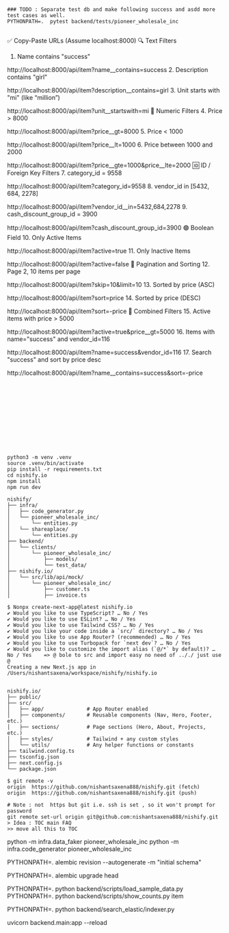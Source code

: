 ```


### TODO : Separate test db and make following success and asdd more test cases as well. 
PYTHONPATH=.  pytest backend/tests/pioneer_wholesale_inc


```
✅ Copy-Paste URLs (Assume localhost:8000)
🔍 Text Filters
1. Name contains "success"

http://localhost:8000/api/item?name__contains=success
2. Description contains "girl"

http://localhost:8000/api/item?description__contains=girl
3. Unit starts with "mi" (like “million”)

http://localhost:8000/api/item?unit__startswith=mi
🔢 Numeric Filters
4. Price > 8000

http://localhost:8000/api/item?price__gt=8000
5. Price < 1000

http://localhost:8000/api/item?price__lt=1000
6. Price between 1000 and 2000

http://localhost:8000/api/item?price__gte=1000&price__lte=2000
🆔 ID / Foreign Key Filters
7. category_id = 9558

http://localhost:8000/api/item?category_id=9558
8. vendor_id in [5432, 684, 2278]

http://localhost:8000/api/item?vendor_id__in=5432,684,2278
9. cash_discount_group_id = 3900

http://localhost:8000/api/item?cash_discount_group_id=3900
🟢 Boolean Field
10. Only Active Items

http://localhost:8000/api/item?active=true
11. Only Inactive Items

http://localhost:8000/api/item?active=false
📄 Pagination and Sorting
12. Page 2, 10 items per page

http://localhost:8000/api/item?skip=10&limit=10
13. Sorted by price (ASC)

http://localhost:8000/api/item?sort=price
14. Sorted by price (DESC)

http://localhost:8000/api/item?sort=-price
🎯 Combined Filters
15. Active items with price > 5000

http://localhost:8000/api/item?active=true&price__gt=5000
16. Items with name="success" and vendor_id=116

http://localhost:8000/api/item?name=success&vendor_id=116
17. Search "success" and sort by price desc

http://localhost:8000/api/item?name__contains=success&sort=-price

```












python3 -m venv .venv 
source .venv/bin/activate 
pip install -r requirements.txt 
cd nishify.io 
npm install 
npm run dev 

nishify/
├── infra/
│   ├── code_generator.py
│   └── pioneer_wholesale_inc/
│       └── entities.py
│   └── shareaplace/
│       └── entities.py
├── backend/
│   └── clients/
│       └── pioneer_wholesale_inc/
│           ├── models/
│           └── test_data/
├── nishify.io/
│   └── src/lib/api/mock/
│       └── pioneer_wholesale_inc/
│           ├── customer.ts
│           ├── invoice.ts

```


```
$ Nonpx create-next-app@latest nishify.io 
✔ Would you like to use TypeScript? … No / Yes
✔ Would you like to use ESLint? … No / Yes
✔ Would you like to use Tailwind CSS? … No / Yes
✔ Would you like your code inside a `src/` directory? … No / Yes
✔ Would you like to use App Router? (recommended) … No / Yes
✔ Would you like to use Turbopack for `next dev`? … No / Yes
✔ Would you like to customize the import alias (`@/*` by default)? … No / Yes    => @ bole to src and import easy no need of .././ just use @
Creating a new Next.js app in /Users/nishantsaxena/workspace/nishify/nishify.io


nishify.io/
├── public/
├── src/
│   ├── app/              # App Router enabled
│   ├── components/       # Reusable components (Nav, Hero, Footer, etc.)
│   ├── sections/         # Page sections (Hero, About, Projects, etc.)
│   ├── styles/           # Tailwind + any custom styles
│   └── utils/            # Any helper functions or constants
├── tailwind.config.ts
├── tsconfig.json
├── next.config.js
└── package.json

$ git remote -v 
origin	https://github.com/nishantsaxena888/nishify.git (fetch)
origin	https://github.com/nishantsaxena888/nishify.git (push)

# Note : not  https but git i.e. ssh is set , so it won't prompt for password
git remote set-url origin git@github.com:nishantsaxena888/nishify.git
> Idea : TOC main FAQ 
>> move all this to TOC
```




python -m infra.data_faker pioneer_wholesale_inc
python -m infra.code_generator pioneer_wholesale_inc


PYTHONPATH=. alembic revision --autogenerate -m "initial schema"

PYTHONPATH=. alembic upgrade head


PYTHONPATH=. python backend/scripts/load_sample_data.py
PYTHONPATH=. python backend/scripts/show_counts.py  item

PYTHONPATH=. python backend/search_elastic/indexer.py


uvicorn backend.main:app --reload


